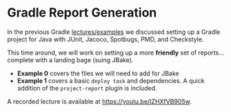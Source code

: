 # Gradle Report Generation

In the previous Gradle [lectures/examples](../Gradle-1) we discussed setting up
a Gradle project for Java with JUnit, Jacoco, Spotbugs, PMD, and Checkstyle.

This time around, we will work on setting up a more **friendly** set of
reports... complete with a landing bage (suing JBake).


  - **Example 0** covers the files we will need to add for JBake
  - **Example 1** covers a basic `deploy task` and dependencies. A quick
    addition of the `project-report` plugin is included.

A recorded lecture is available at <https://youtu.be/IZHXfVB905w>.
  

